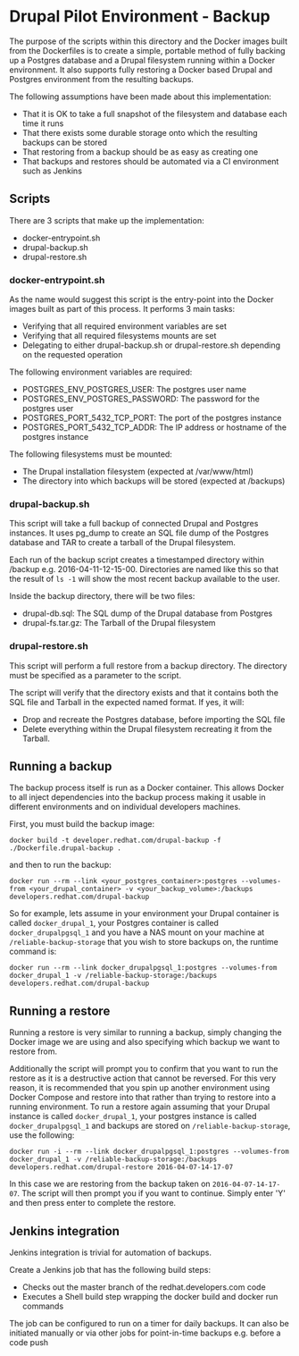 # Drupal Pilot Environment - Backup

The purpose of the scripts within this directory and the Docker images built from the Dockerfiles is to create a simple, portable method of fully backing up a Postgres database and a Drupal filesystem running within a Docker environment. It also supports fully restoring a Docker based Drupal and Postgres environment from the resulting backups.

The following assumptions have been made about this implementation:

- That it is OK to take a full snapshot of the filesystem and database each time it runs
- That there exists some durable storage onto which the resulting backups can be stored
- That restoring from a backup should be as easy as creating one
- That backups and restores should be automated via a CI environment such as Jenkins

## Scripts

There are 3 scripts that make up the implementation:

- docker-entrypoint.sh
- drupal-backup.sh
- drupal-restore.sh

### docker-entrypoint.sh

As the name would suggest this script is the entry-point into the Docker images built as part of this process. It performs 3 main tasks:

- Verifying that all required environment variables are set
- Verifying that all required filesystems mounts are set
- Delegating to either drupal-backup.sh or drupal-restore.sh depending on the requested operation

The following environment variables are required:

- POSTGRES_ENV_POSTGRES_USER: The postgres user name
- POSTGRES_ENV_POSTGRES_PASSWORD: The password for the postgres user
- POSTGRES_PORT_5432_TCP_PORT: The port of the postgres instance
- POSTGRES_PORT_5432_TCP_ADDR: The IP address or hostname of the postgres instance

The following filesystems must be mounted:

- The Drupal installation filesystem (expected at /var/www/html) 
- The directory into which backups will be stored (expected at /backups)


### drupal-backup.sh

This script will take a full backup of connected Drupal and Postgres instances. It uses pg_dump to create an SQL file dump of the Postgres database and TAR to create a tarball of the Drupal filesystem.

Each run of the backup script creates a timestamped directory within /backup e.g. 2016-04-11-12-15-00. Directories are named like this so that the result of `ls -1` will show the most recent backup available to the user.

Inside the backup directory, there will be two files:

- drupal-db.sql: The SQL dump of the Drupal database from Postgres
- drupal-fs.tar.gz: The Tarball of the Drupal filesystem

### drupal-restore.sh 

This script will perform a full restore from a backup directory. The directory must be specified as a parameter to the script.

The script will verify that the directory exists and that it contains both the SQL file and Tarball in the expected named format. If yes, it will:

- Drop and recreate the Postgres database, before importing the SQL file
- Delete everything within the Drupal filesystem recreating it from the Tarball.

## Running a backup

The backup process itself is run as a Docker container. This allows Docker to all inject dependencies into the backup process making it usable in different environments and on individual developers machines.

First, you must build the backup image:

```
docker build -t developer.redhat.com/drupal-backup -f ./Dockerfile.drupal-backup .
```

and then to run the backup:

```
docker run --rm --link <your_postgres_container>:postgres --volumes-from <your_drupal_container> -v <your_backup_volume>:/backups developers.redhat.com/drupal-backup
```

So for example, lets assume in your environment your Drupal container is called `docker_drupal_1`, your Postgres container is called `docker_drupalpgsql_1` and you have a NAS mount on your machine at `/reliable-backup-storage` that you wish to store backups on, the runtime command is:

```
docker run --rm --link docker_drupalpgsql_1:postgres --volumes-from docker_drupal_1 -v /reliable-backup-storage:/backups developers.redhat.com/drupal-backup
```
## Running a restore

Running a restore is very similar to running a backup, simply changing the Docker image we are using and also specifying which backup we want to restore from.

Additionally the script will prompt you to confirm that you want to run the restore as it is a destructive action that cannot be reversed. For this very reason, it is recommended that you spin up another environment using Docker Compose and restore into that rather than trying to restore into a running environment. To run a restore again assuming that your Drupal instance is called `docker_drupal_1`, your postgres instance is called `docker_drupalpgsql_1` and backups are stored on `/reliable-backup-storage`, use the following:

```
docker run -i --rm --link docker_drupalpgsql_1:postgres --volumes-from docker_drupal_1 -v /reliable-backup-storage:/backups developers.redhat.com/drupal-restore 2016-04-07-14-17-07
```
In this case we are restoring from the backup taken on `2016-04-07-14-17-07`. The script will then prompt you if you want to continue. Simply enter 'Y' and then press enter to complete the restore.

## Jenkins integration

Jenkins integration is trivial for automation of backups.

Create a Jenkins job that has the following build steps:

- Checks out the master branch of the redhat.developers.com code
- Executes a Shell build step wrapping the docker build and docker run commands

The job can be configured to run on a timer for daily backups. It can also be initiated manually or via other jobs for point-in-time backups e.g. before a code push
